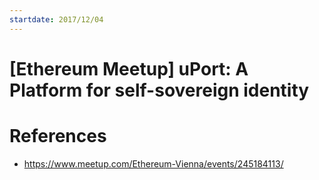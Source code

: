 ```yaml
---
startdate: 2017/12/04
---
```

# [Ethereum Meetup] uPort: A Platform for self-sovereign identity

# References
* https://www.meetup.com/Ethereum-Vienna/events/245184113/
